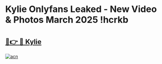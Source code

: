 # Kylie Onlyfans Leaked - New Video & Photos March 2025 !hcrkb

# <h2><a href="https://qkin4f.iuczelnia.edu.pl?title=Kylie&ref=hcrkb">🔗👉 🔴 Kylie</a></h2>

[![acn](https://github.com/user-attachments/assets/0f9c940e-d8b0-45ae-aac7-cd30a18b3e1c)](https://qkin4f.iuczelnia.edu.pl?title=Kylie&ref=hcrkb)

